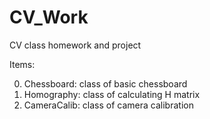 # CV_Work

CV class homework and project

Items:

0. Chessboard: class of basic chessboard
1. Homography: class of calculating H matrix
2. CameraCalib: class of camera calibration
